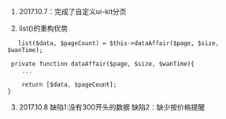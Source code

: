 1. 2017.10.7：完成了自定义ui-kit分页

2. list()的重构优势
```
   list($data, $pageCount) = $this->dataAffair($page, $size, $wanTime);
```

```
 private function dataAffair($page, $size, $wanTime){
    ...

    return [$data, $pageCount];
}
```

3. 2017.10.8
缺陷1:没有300开头的数据
缺陷2：缺少按价格提醒
